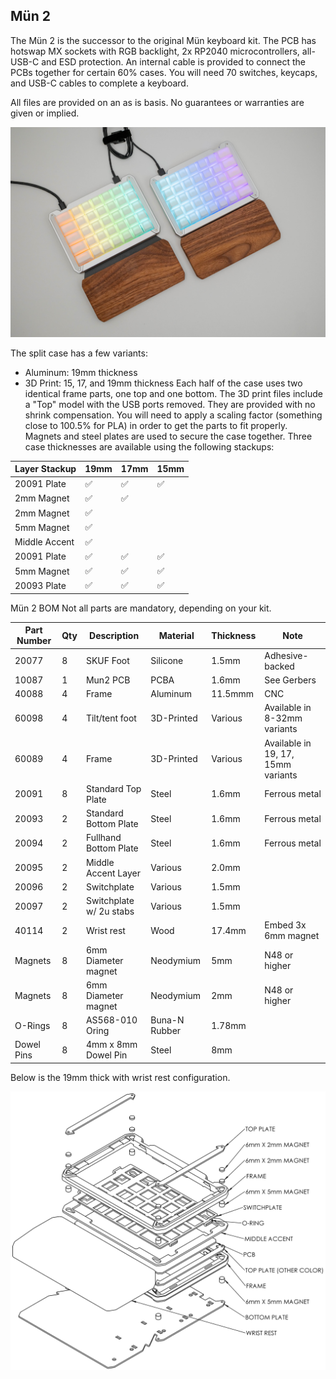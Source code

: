 ## Mün 2
The Mün 2 is the successor to the original Mün keyboard kit. The PCB has hotswap MX sockets with RGB backlight, 2x RP2040 microcontrollers, all-USB-C and ESD protection. An internal cable is provided to connect the PCBs together for certain 60% cases. You will need 70 switches, keycaps, and USB-C cables to complete a keyboard.

All files are provided on an as is basis. No guarantees or warranties are given or implied.

![Assembled keyboard](Images/Photo1.jpg "Mun 2")

The split case has a few variants:
 * Aluminum: 19mm thickness
 * 3D Print: 15, 17, and 19mm thickness
Each half of the case uses two identical frame parts, one top and one bottom. The 3D print files include a "Top" model with the USB ports removed. They are provided with no shrink compensation. You will need to apply a scaling factor (something close to 100.5% for PLA) in order to get the parts to fit properly. Magnets and steel plates are used to secure the case together. Three case thicknesses are available using the following stackups:

| Layer Stackup | 19mm | 17mm | 15mm |
| --- | --- | --- | --- |
| 20091 Plate  |:white_check_mark:|:white_check_mark:|:white_check_mark:|
| 2mm Magnet   |:white_check_mark:|:white_check_mark:|   |
| 2mm Magnet   |:white_check_mark:|   |   |
| 5mm Magnet   |:white_check_mark:|   |   |
| Middle Accent|:white_check_mark:|   |   |
| 20091 Plate  |:white_check_mark:|:white_check_mark:|:white_check_mark:|
| 5mm Magnet   |:white_check_mark:|:white_check_mark:|:white_check_mark:|
| 20093 Plate  |:white_check_mark:|:white_check_mark:|:white_check_mark:|


Mün 2 BOM
Not all parts are mandatory, depending on your kit.

|Part Number | Qty |  Description  | Material | Thickness |  Note |
| ---------- | --- | ------------- | ------------- | ------------- | ------------- |
|      20077 |  8  |     SKUF Foot | Silicone | 1.5mm | Adhesive-backed
|      10087 |  1  |      Mun2 PCB | PCBA | 1.6mm | See Gerbers
|      40088 |  4  |         Frame | Aluminum | 11.5mmm | CNC
|      60098 |  4  |Tilt/tent foot | 3D-Printed | Various | Available in 8-32mm variants
|      60089 |  4  |         Frame | 3D-Printed | Various | Available in 19, 17, 15mm variants
|      20091 |  8  |Standard Top Plate | Steel | 1.6mm | Ferrous metal
|      20093 |  2  |Standard Bottom Plate | Steel | 1.6mm | Ferrous metal
|      20094 |  2  |Fullhand Bottom Plate | Steel | 1.6mm | Ferrous metal
|      20095 |  2  |Middle Accent Layer | Various | 2.0mm |
|      20096 |  2  |   Switchplate | Various | 1.5mm |
|      20097 |  2  |Switchplate w/ 2u stabs | Various | 1.5mm |
|      40114 |  2  |    Wrist rest | Wood | 17.4mm | Embed 3x 6mm magnet
|    Magnets |  8  |6mm Diameter magnet | Neodymium | 5mm | N48 or higher
|    Magnets |  8  |6mm Diameter magnet | Neodymium | 2mm | N48 or higher
|    O-Rings |  8  |AS568-010 Oring | Buna-N Rubber | 1.78mm |
| Dowel Pins |  8  |4mm x 8mm Dowel Pin | Steel | 8mm |

Below is the 19mm thick with wrist rest configuration.

![Exploded view assembly](Images/ExplodedAssembly.png "Mun 2 Assembly")